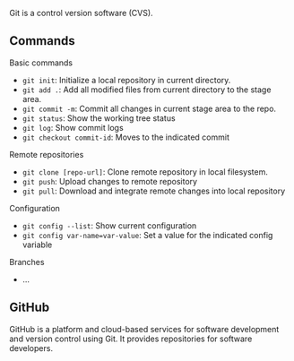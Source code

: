 Git is a control version software (CVS).

## Commands

Basic commands

* `git init`: Initialize a local repository in current directory.
* `git add .`: Add all modified files from current directory to the stage area.
* `git commit -m`: Commit all changes in current stage area to the repo.
* `git status`: Show the working tree status
* `git log`: Show commit logs
* `git checkout commit-id`: Moves to the indicated commit

Remote repositories

* `git clone [repo-url]`: Clone remote repository in local filesystem.
* `git push`: Upload changes to remote repository
* `git pull`: Download and integrate remote changes into local repository

Configuration

* `git config --list`: Show current configuration
* `git config var-name=var-value`: Set a value for the indicated config variable

Branches
* ...

## GitHub

GitHub is a platform and cloud-based services for software development and version control using Git. It provides repositories for software developers.

